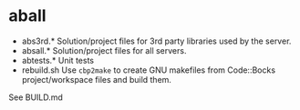 # aball

* abs3rd.* Solution/project files for 3rd party libraries used by the server.
* absall.* Solution/project files for all servers.
* abtests.* Unit tests
* rebuild.sh Use `cbp2make` to create GNU makefiles from Code::Bocks project/workspace files and build them.

See BUILD.md
